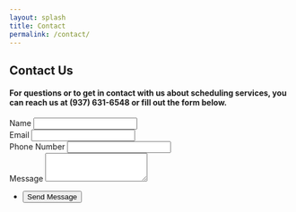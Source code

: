 ```yaml
---
layout: splash
title: Contact
permalink: /contact/
---
```


## Contact Us

#### For questions or to get in contact with us about scheduling services, you can reach us at (937) 631-6548 or fill out the form below.

<section>
<form class="contact-form" method="POST" action="https://formspree.io/f/xjvploge">
    <div class="field">
        <label for="name">Name</label>
        <input class="contact-input" type="text" name="name" id="name" />
    </div>
    <div class="field">
        <label for="email">Email</label>
        <input class="contact-input" type="email" name="email" id="email" />
    </div>
    <div class="field">
        <label for="phone">Phone Number</label>
        <input class="contact-input" type="tel" name="phone" id="phone" />
    </div>
    <div class="field">
        <label for="message">Message</label>
        <textarea class="contact-input" name="message" id="message" rows="3"></textarea>
    </div>
    <ul class="actions">
        <li><input class="contact-submit" type="submit" value="Send Message" /></li>
    </ul>
    </form>
</section>